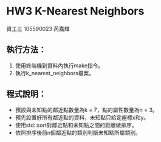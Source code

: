 # HW3 K-Nearest Neighbors
資工三 105590023 芮嘉輝

## 執行方法：
1.	使用終端機到資料內執行make指令。
2.	執行k_nearest_neighbors檔案。
## 程式說明：
*	預設與未知點的鄰近點數量為k = 7，點的屬性數量為n = 3。
*	預先設置好所有鄰近點的資料，未知點只給定座標x和y。
*	使用std::sort對鄰近點和未知點之間的距離做排序。
*	依照排序後前n個鄰近點的類別判斷未知點所屬類別。

